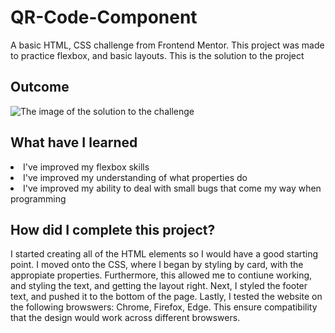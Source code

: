 # QR-Code-Component
A basic HTML, CSS challenge from Frontend Mentor. This project was made to practice flexbox, and basic layouts.
This is the solution to the project

<h2> Outcome </h2>

<img src="https://i.imgur.com/cQsoZhL.png" alt="The image of the solution to the challenge">

<h2> What have I learned </h2>

<li> I've improved my flexbox skills </li>
<li> I've improved my understanding of what properties do </li>
<li> I've improved my ability to deal with small bugs that come my way when programming </li>

<h2> How did I complete this project? </h2>

<p> I started creating all of the HTML elements so I would have a good starting point. I moved onto the CSS, where I began by styling by card, with the appropiate properties. Furthermore, this allowed me to contiune working, and styling the text, and getting the layout right. Next, I styled the footer text, and pushed it to the bottom of the page. Lastly, I tested the website on the following browswers: Chrome, Firefox, Edge. This ensure compatibility that the design would work across different browswers. </p>
